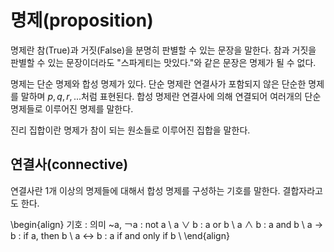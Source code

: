 # 명제(proposition)
명제란 참(True)과 거짓(False)을 분명히 판별할 수 있는 문장을 말한다. 참과 거짓을 판별할 수 있는 문장이더라도 "스파게티는 맛있다."와 같은 문장은 명제가 될 수 없다.

명제는 단순 명제와 합성 명제가 있다. 단순 명제란 연결사가 포함되지 않은 단순한 명제를 말하며 $p, q, r, ...$처럼 표현된다. 합성 명제란 연결사에 의해 연결되어 여러개의 단순 명제들로 이루어진 명제를 말한다.

진리 집합이란 명제가 참이 되는 원소들로 이루어진 집합을 말한다.
## 연결사(connective)
연결사란 1개 이상의 명제들에 대해서 합성 명제를 구성하는 기호를 말한다. 결합자라고도 한다.

\begin{align}
기호 : 의미
~a, ￢a : not a \\
a ∨ b : a or b \\
a ∧ b : a and b \\
a → b : if a, then b \\
a ↔ b : a if and only if b \\
\end{align}
